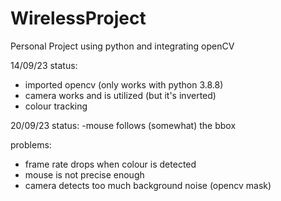 # WirelessProject
Personal Project using python and integrating openCV

14/09/23 status:
- imported opencv (only works with python 3.8.8)
- camera works and is utilized (but it's inverted)
- colour tracking

20/09/23 status:
-mouse follows (somewhat) the bbox

problems:
- frame rate drops when colour is detected
- mouse is not precise enough
- camera detects too much background noise (opencv mask)
